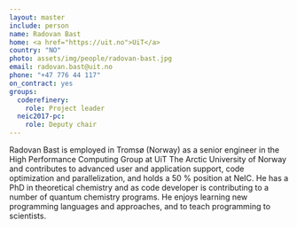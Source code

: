 ```yaml
---
layout: master
include: person
name: Radovan Bast
home: <a href="https://uit.no">UiT</a>
country: "NO"
photo: assets/img/people/radovan-bast.jpg
email: radovan.bast@uit.no
phone: "+47 776 44 117"
on_contract: yes
groups:
  coderefinery:
    role: Project leader
  neic2017-pc:
    role: Deputy chair
---
```

Radovan Bast is employed in Tromsø (Norway) as a senior engineer in the High
Performance Computing Group at UiT The Arctic University of Norway and
contributes to advanced user and application support, code optimization and
parallelization, and holds a 50 % position at NeIC. He has a PhD in theoretical
chemistry and as code developer is contributing to a number of quantum chemistry
programs. He enjoys learning new programming languages and approaches, and to
teach programming to scientists.
